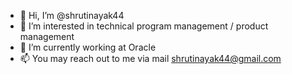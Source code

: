 - 👋 Hi, I’m @shrutinayak44
- 👀 I’m interested in technical program management / product management 
- 🌱 I’m currently working at Oracle
- 📫 You may reach out to me via mail shrutinayak44@gmail.com

<!---
shrutinayak44/shrutinayak44 is a ✨ special ✨ repository because its `README.md` (this file) appears on your GitHub profile.
You can click the Preview link to take a look at your changes.
--->
